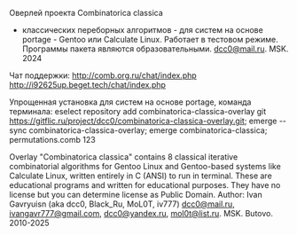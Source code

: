 Оверлей проекта Combinatorica classica
- классических переборных алгоритмов -
 для систем на основе portage - Gentoo или Calculate Linux.
Работает в тестовом режиме.
Программы пакета являются образовательными.
dcc0@mail.ru. MSK. 2024

Чат поддержки:
http://comb.org.ru/chat/index.php
http://i92625up.beget.tech/chat/index.php

Упрощенная установка для систем на основе portage, команда терминала:
eselect repository add combinatorica-classica-overlay git https://gitflic.ru/project/dcc0/combinatorica-classica-overlay.git; emerge --sync combinatorica-classica-overlay; emerge combinatorica-classica; permutations.comb 123

Overlay "Combinatorica classica" contains 8 classical iterative 
combinatorial algorithms for Gentoo Linux 
and Gentoo-based systems like Calculate Linux, 
written entirely in C (ANSI) to run in terminal. 
These are educational programs and written for educational purposes. 
They have no license but you can determine license as Public Domain.
Author: Ivan Gavryuisn (aka dcc0, Black_Ru, MoL0T, iv777) dcc0@mail.ru, 
ivangavr777@gmail.com, dcc0@yandex.ru, mol0t@list.ru.
MSK. Butovo. 2010-2025

